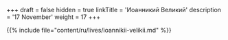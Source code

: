 +++
draft = false
hidden = true
linkTitle = 'Иоанникий Великий'
description = '17 November'
weight = 17
+++

{{% include file="content/ru/lives/ioannikii-velikii.md" %}}
